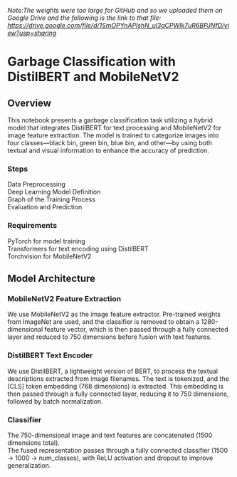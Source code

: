 _Note:The weights were too large for GitHub and so we uploaded them on Google Drive and the following is the link to that file:_
_https://drive.google.com/file/d/1SmOPYnAPlshN_ul3aCPWlk7uR6BPJNfD/view?usp=sharing_

# Garbage Classification with DistilBERT and MobileNetV2
## Overview
This notebook presents a garbage classification task utilizing a hybrid model that integrates DistilBERT for text processing and MobileNetV2 for image feature extraction. The model is trained to categorize images into four classes—black bin, green bin, blue bin, and other—by using both textual and visual information to enhance the accuracy of prediction.
### Steps
Data Preprocessing  
Deep Learning Model Definition  
Graph of the Training Process  
Evaluation and Prediction    
### Requirements
PyTorch for model training  
Transformers for text encoding using DistilBERT  
Torchvision for MobileNetV2  
## Model Architecture  
### MobileNetV2 Feature Extraction  
We use MobileNetV2 as the image feature extractor. Pre-trained weights from ImageNet are used, and the classifier is removed to obtain a 1280-dimensional feature vector, which is then passed through a fully connected layer and reduced to 750 dimensions before fusion with text features.  
### DistilBERT Text Encoder
We use DistilBERT, a lightweight version of BERT, to process the textual descriptions extracted from image filenames. The text is tokenized, and the [CLS] token embedding (768 dimensions) is extracted. This embedding is then passed through a fully connected layer, reducing it to 750 dimensions, followed by batch normalization.  
### Classifier
The 750-dimensional image and text features are concatenated (1500 dimensions total).  
The fused representation passes through a fully connected classifier (1500 → 1000 → num_classes), with ReLU activation and dropout to improve generalization.


